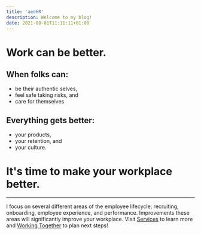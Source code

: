 ```yaml
---
title: 'aedHR'
description: Welcome to my blog!
date: 2021-08-01T11:11:11+01:00
---
```


# Work can be better.

## When folks can: 
- be their authentic selves, 
- feel safe taking risks, and 
- care for themselves

## Everything gets better: 
- your products, 
- your retention, and 
- your culture.

# It's time to make your workplace better. 

----------

I focus on several different areas of the employee lifecycle: recruiting, onboarding, employee experience, and performance. Improvements these areas will significantly improve your workplace. Visit [Services](www.aedhr.com/services) to learn more and [Working Together](www.aedhr.com/working-together) to plan next steps!

